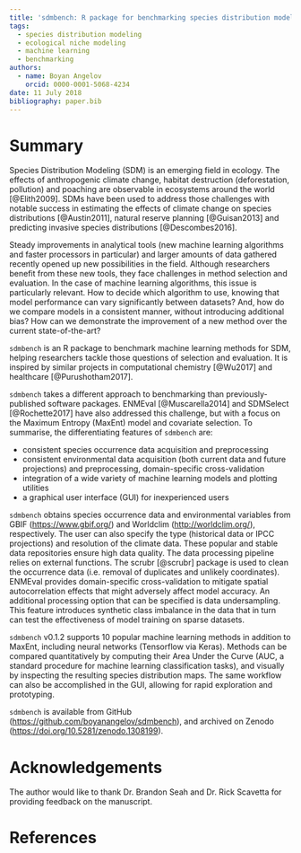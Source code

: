 ```yaml
---
title: 'sdmbench: R package for benchmarking species distribution models'
tags:
  - species distribution modeling
  - ecological niche modeling
  - machine learning
  - benchmarking
authors:
  - name: Boyan Angelov
    orcid: 0000-0001-5068-4234
date: 11 July 2018
bibliography: paper.bib
---
```


# Summary

Species Distribution Modeling (SDM) is an emerging field in ecology. The effects of anthropogenic climate change, habitat destruction (deforestation, pollution) and poaching are observable in ecosystems around the world [@Elith2009]. SDMs have been used to address those challenges with notable success in estimating the effects of climate change on species distributions [@Austin2011], natural reserve planning [@Guisan2013] and predicting invasive species distributions [@Descombes2016].

Steady improvements in analytical tools (new machine learning algorithms and faster processors in particular) and larger amounts of data gathered recently opened up new possibilities in the field. Although researchers benefit from these new tools, they face challenges in method selection and evaluation. In the case of machine learning algorithms, this issue is particularly relevant. How to decide which algorithm to use, knowing that model performance can vary significantly between datasets? And, how do we compare models in a consistent manner, without introducing additional bias? How can we demonstrate the improvement of a new method over the current state-of-the-art?

`sdmbench` is an R package to benchmark machine learning methods for SDM, helping researchers tackle those questions of selection and evaluation. It is inspired by similar projects in computational chemistry [@Wu2017] and healthcare [@Purushotham2017].

`sdmbench` takes a different approach to benchmarking than previously-published software packages. ENMEval [@Muscarella2014] and SDMSelect [@Rochette2017] have also addressed this challenge, but with a focus on the Maximum Entropy (MaxEnt) model and covariate selection. To summarise, the differentiating features of `sdmbench` are:

* consistent species occurrence data acquisition and preprocessing
* consistent environmental data acquisition (both current data and future projections) and preprocessing, domain-specific cross-validation
* integration of a wide variety of machine learning models and plotting utilities
* a graphical user interface (GUI) for inexperienced users

`sdmbench` obtains species occurrence data and environmental variables from GBIF (https://www.gbif.org/) and Worldclim (http://worldclim.org/), respectively. The user can also specify the type (historical data or IPCC projections) and resolution of the climate data. These popular and stable data repositories ensure high data quality. The data processing pipeline relies on external functions. The scrubr [@scrubr] package is used to clean the occurrence data (i.e. removal of duplicates and unlikely coordinates). ENMEval provides domain-specific cross-validation to mitigate spatial autocorrelation effects that might adversely affect model accuracy. An additional processing option that can be specified is data undersampling. This feature introduces synthetic class imbalance in the data that in turn can test the effectiveness of model training on sparse datasets.

`sdmbench` v0.1.2 supports 10 popular machine learning methods in addition to MaxEnt, including neural networks (Tensorflow via Keras). Methods can be compared quantitatively by computing their Area Under the Curve (AUC, a standard procedure for machine learning classification tasks), and visually by inspecting the resulting species distribution maps. The same workflow can also be accomplished in the GUI, allowing for rapid exploration and prototyping.

`sdmbench` is available from GitHub (https://github.com/boyanangelov/sdmbench), and archived on Zenodo (https://doi.org/10.5281/zenodo.1308199).

# Acknowledgements

The author would like to thank Dr. Brandon Seah and Dr. Rick Scavetta for providing feedback on the manuscript.

# References
